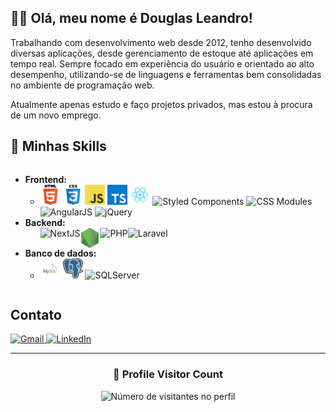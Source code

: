 ## 👍🏻 Olá, meu nome é Douglas Leandro!

Trabalhando com desenvolvimento web desde 2012, tenho desenvolvido diversas aplicações, desde gerenciamento de estoque até aplicações em tempo real.
Sempre focado em experiência do usuário e orientado ao alto desempenho, utilizando-se de linguagens e ferramentas bem consolidadas no ambiente de programação web.

Atualmente apenas estudo e faço projetos privados, mas estou à procura de um novo emprego.

## 🚀 Minhas Skills

<div style='display: flex;flex-wrap:wrap;gap:1rem;'>

<ul>
  <li>
    <b>
      Frontend:
    </b>
    <ul>
      <li>
        <img height="32" src="https://raw.githubusercontent.com/github/explore/80688e429a7d4ef2fca1e82350fe8e3517d3494d/topics/html/html.png" alt="HTML5" title="HTML5" />
        <img height="32" src="https://raw.githubusercontent.com/github/explore/80688e429a7d4ef2fca1e82350fe8e3517d3494d/topics/css/css.png" title="CSS3" alt="CSS3"/>
        <img height="32" src="https://raw.githubusercontent.com/github/explore/80688e429a7d4ef2fca1e82350fe8e3517d3494d/topics/javascript/javascript.png" title="Javascript" alt="Javascript"/>
        <img height="32" src="https://raw.githubusercontent.com/github/explore/80688e429a7d4ef2fca1e82350fe8e3517d3494d/topics/typescript/typescript.png" title="Typescript" alt="Typescript"/>
        <img height="32" src="https://raw.githubusercontent.com/github/explore/80688e429a7d4ef2fca1e82350fe8e3517d3494d/topics/react/react.png" title="React" alt="React"/>
        <img height="32" src="https://avatars.githubusercontent.com/u/20658825?s=48&v=4" title="Styled Components" alt="Styled Components" />
        <img height="32" src="https://github.com/css-modules/css-modules/assets/9113740/f0de16c6-aee2-4fb7-8752-bf400cc5145e" title="Styled Components" alt="CSS Modules" />
        <img height="32" src="https://material.angularjs.org/latest/img/logo.svg" alt="AngularJS" title="AngularJS" />
        <img height="32" src="https://static-00.iconduck.com/assets.00/jquery-icon-505x512-u4lk43ex.png" title="jQuery" alt="jQuery"/>
      </li>
    </ul>
  </li>
  <li>
    <b>
      Backend:
    </b>
    <ul>
      <li style="display:flex;">
        <img height="32" src="https://pbs.twimg.com/profile_images/1565710214019444737/if82cpbS_400x400.jpg" title="NextJS" alt="NextJS"/>
      <img height="32" src="https://raw.githubusercontent.com/github/explore/80688e429a7d4ef2fca1e82350fe8e3517d3494d/topics/nodejs/nodejs.png" title="Nodejs" alt="Nodejs"/>
      <img height="32" src="https://cdn.icon-icons.com/icons2/1381/PNG/512/com_94184.png" title="PHP" alt="PHP" />
      <img height="32" src="https://cdn3.iconfinder.com/data/icons/logos-and-brands-adobe/512/194_Laravel-512.png" title="Laravel" alt="Laravel"/>
      </li>
    </ul>
  </li>
  <li>
      <b>
        Banco de dados:
      </b>
    <ul>
      <li>
        <img height="32" src="https://raw.githubusercontent.com/github/explore/80688e429a7d4ef2fca1e82350fe8e3517d3494d/topics/mysql/mysql.png" title="MySQL" alt="MySQL"/>
        <img height="32" src="https://raw.githubusercontent.com/github/explore/80688e429a7d4ef2fca1e82350fe8e3517d3494d/topics/postgresql/postgresql.png" title="PostegreSQL" alt="PostegreSQL"/>
        <img height="32" src="https://img.icons8.com/?size=60&id=laYYF3dV0Iew&format=png" title="SQLServer" alt="SQLServer" />
      </li>
    </ul>
  </li>
</ul>
</div>

## Contato

<a href="mailto:douglas.gtads@gmail.com" title="Gmail">
  <img height="32" src="https://img.shields.io/badge/-Gmail-FF0000?style=flat-square&labelColor=FF0000&logo=gmail&logoColor=white&link=douglas.gtads@gmail.com" alt="Gmail"/>
</a>
<a href="https://www.linkedin.com/in/douglas-leandro-1881b658" title="LinkedIn">
  <img height="32" src="https://img.shields.io/badge/-Linkedin-0e76a8?style=flat-square&logo=Linkedin&logoColor=white&link=https://www.linkedin.com/in/douglas-leandro-1881b658" alt="LinkedIn"/>
</a>

---

<div align="center">
  <h3><b>📍 Profile Visitor Count</b></h3>
</div>

<p align="center">
  <img
    src="https://profile-counter.glitch.me/doug-source/count.svg"
    alt="Número de visitantes no perfil"
  />
</p>
